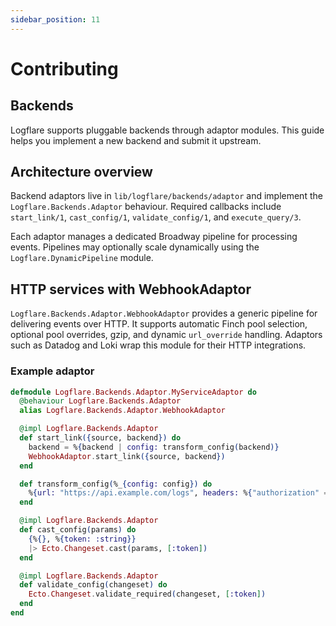 ```yaml
---
sidebar_position: 11
---
```


# Contributing


## Backends
Logflare supports pluggable backends through adaptor modules. This guide helps you implement a new backend and submit it upstream.

## Architecture overview

Backend adaptors live in `lib/logflare/backends/adaptor` and implement the `Logflare.Backends.Adaptor` behaviour. Required callbacks include `start_link/1`, `cast_config/1`, `validate_config/1`, and `execute_query/3`.

Each adaptor manages a dedicated Broadway pipeline for processing events. Pipelines may optionally scale dynamically using the `Logflare.DynamicPipeline` module.

## HTTP services with WebhookAdaptor

`Logflare.Backends.Adaptor.WebhookAdaptor` provides a generic pipeline for delivering events over HTTP. It supports automatic Finch pool selection, optional pool overrides, gzip, and dynamic `url_override` handling. Adaptors such as Datadog and Loki wrap this module for their HTTP integrations.

### Example adaptor

```elixir
defmodule Logflare.Backends.Adaptor.MyServiceAdaptor do
  @behaviour Logflare.Backends.Adaptor
  alias Logflare.Backends.Adaptor.WebhookAdaptor

  @impl Logflare.Backends.Adaptor
  def start_link({source, backend}) do
    backend = %{backend | config: transform_config(backend)}
    WebhookAdaptor.start_link({source, backend})
  end

  def transform_config(%_{config: config}) do
    %{url: "https://api.example.com/logs", headers: %{"authorization" => "Bearer #{config.token}"}, http: "http2"}
  end

  @impl Logflare.Backends.Adaptor
  def cast_config(params) do
    {%{}, %{token: :string}}
    |> Ecto.Changeset.cast(params, [:token])
  end

  @impl Logflare.Backends.Adaptor
  def validate_config(changeset) do
    Ecto.Changeset.validate_required(changeset, [:token])
  end
end
```
